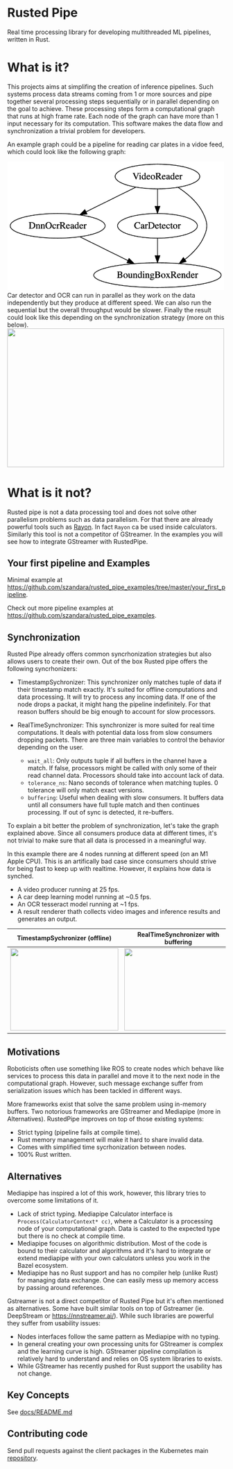 # Rusted Pipe

Real time processing library for developing multithreaded ML pipelines, written in Rust.

# What is it?

This projects aims at simplifing the creation of inference pipelines. Such systems process data streams coming from 1 or more sources and pipe together several processing steps sequentially or in parallel depending on the goal to achieve. These processing steps form a computational graph that runs at high frame rate. Each node of the graph can have more than 1 input necessary for its computation. This software makes the data flow and synchronization a trivial problem for developers.

An example graph could be a pipeline for reading car plates in a vidoe feed, which could look like the following graph:

<img src="docs/graph.png" width="500">
Car detector and OCR can run in parallel as they work on the data independently but they produce at different speed. We can also run the sequential but the overall throughput would be slower.
Finally the result could look like this depending on the synchronization strategy (more on this below).

<img src="docs/synced.gif" width="500" height="320">

# What is it not?
Rusted pipe is not a data processing tool and does not solve other parallelism problems such as data parallelism. For that there are already powerful tools such as [Rayon](https://github.com/rayon-rs/rayon). In fact `Rayon` ca be used inside calculators. Similarly this tool is not a competitor of GStreamer. In the examples you will see how to integrate GStreamer with RustedPipe.

## Your first pipeline and Examples

Minimal example at https://github.com/szandara/rusted_pipe_examples/tree/master/your_first_pipeline.

Check out more pipeline examples at https://github.com/szandara/rusted_pipe_examples.

## Synchronization

Rusted Pipe already offers common syncrhonization strategies but also allows users to create their own. Out of the box Rusted pipe offers the following syncrhonizers:

- TimestampSychronizer: This synchronizer only matches tuple of data if their timestamp match exactly. It's suited for offline computations and data processing. It will try to process any incoming data. If one of the node drops a packat, it might hang the pipeline indefinitely. For that reason buffers should be big enough to account for slow processors.

- RealTimeSynchronizer: This synchronizer is more suited for real time computations. It deals with potential data loss from slow consumers dropping packets. There are three main variables to control the behavior depending on the user.
  - `wait_all`: Only outputs tuple if all buffers in the channel have a match. If false, processors might be called with only some of their read channel data. Processors should take into account lack of data.
  - `tolerance_ns`: Nano seconds of tolerance when matching tuples. 0 tolerance will only match exact versions.
  - `buffering`: Useful when dealing with slow consumers. It buffers data until all consumers have full tuple match and then continues processing. If out of sync is detected, it re-buffers.

To explain a bit better the problem of synchronization, let's take the graph explained above. Since all consumers produce data at different times, it's not trivial to make sure that all data is processed in a meaningful way. 

In this example there are 4 nodes running at different speed (on an M1 Apple CPU). This is an artifically bad case since consumers should strive for being fast to keep up with realtime. However, it explains how data is synched.

- A video producer running at 25 fps.
- A car deep learning model running at ~0.5 fps.
- An OCR tesseract model running at ~1 fps.
- A result renderer thath collects video images and inference results and generates an output.


| TimestampSychronizer (offline)      | RealTimeSynchronizer with buffering | RealTimeSynchronizer with wait_all |
| ----------- | ----------- | ----------- |
|<img src="docs/synced.gif" width="249" height="190"> | <img src="docs/buffered.gif" width="249" height="190"> | <img src="docs/wait_realtime.gif" width="249" height="190"> |

## Motivations

Roboticists often use something like ROS to create nodes which behave like services to process this data in parallel and move it to the next node in the computational graph. However, such message exchange suffer from serialization issues which has been tackled in different ways.

More frameworks exist that solve the same problem using in-memory buffers. Two notorious frameworks are GStreamer and Mediapipe (more in Alternatives). RustedPipe improves on top of those existing systems:
- Strict typing (pipeline fails at compile time).
- Rust memory management will make it hard to share invalid data.
- Comes with simplified time sycrhonization between nodes.
- 100% Rust written.

## Alternatives

Mediapipe has inspired a lot of this work, however, this library tries to overcome some limitations of it.
- Lack of strict typing. Mediapipe Calculator interface is `Process(CalculatorContext* cc)`, where a Calculator is a processing node of your computational graph. Data is casted to the expected type but there is no check at compile time.
- Mediapipe focuses on algorithmic distribution. Most of the code is bound to their calculator and algorithms and it's hard to integrate or extend mediapipe with your own calculators unless you work in the Bazel ecosystem.
- Mediapipe has no Rust support and has no compiler help (unlike Rust) for managing data exchange. One can easily mess up memory access by passing around references.

Gstreamer is not a direct competitor of Rusted Pipe but it's often mentioned as alternatives. Some have built similar tools on top of Gstreamer (ie. DeepStream or https://nnstreamer.ai/). While such libraries are powerful they suffer from usability issues:
- Nodes interfaces follow the same pattern as Mediapipe with no typing.
- In general creating your own processing units for GStreamer is complex and the learning curve is high. GStreamer pipeline compilation is relatively hard to understand and relies on OS system libraries to exists.
- While GStreamer has recently pushed for Rust support the usability has not change.


## Key Concepts

See [docs/README.md](docs/README.md)

## Contributing code
Send pull requests against the client packages in the Kubernetes main [repository](https://github.com/szandara/rustedpipe). 
